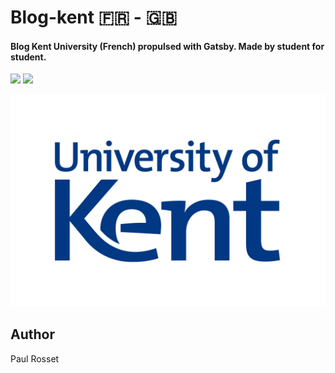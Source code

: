# Blog-kent 🇫🇷 - 🇬🇧

#### Blog Kent University (French) propulsed with Gatsby. Made by student for student.

![](https://img.shields.io/badge/PR-Welcome-brightgreen.svg?longCache=true)
![](https://img.shields.io/badge/site-offline-red.svg?longCache=true)

![](ukc.jpg)

## Author

Paul Rosset
